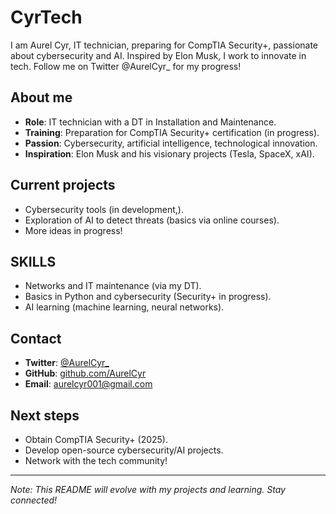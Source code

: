 # CyrTech
I am Aurel Cyr, IT technician, preparing for CompTIA Security+, passionate about cybersecurity and AI. Inspired by Elon Musk, I work to innovate in tech. Follow me on Twitter @AurelCyr_ for my progress!

## About me
- **Role**: IT technician with a DT in Installation and Maintenance.
- **Training**: Preparation for CompTIA Security+ certification (in progress).
- **Passion**: Cybersecurity, artificial intelligence, technological innovation.
- **Inspiration**: Elon Musk and his visionary projects (Tesla, SpaceX, xAI).

## Current projects
- Cybersecurity tools (in development,).
- Exploration of AI to detect threats (basics via online courses).
- More ideas in progress!

## SKILLS
- Networks and IT maintenance (via my DT).
- Basics in Python and cybersecurity (Security+ in progress).
- AI learning (machine learning, neural networks).

## Contact
- **Twitter**: [@AurelCyr_](https://twitter.com/AurelCyr_)
- **GitHub**: [github.com/AurelCyr](https://github.com/AurelCyr)
- **Email**: aurelcyr001@gmail.com

## Next steps
- Obtain CompTIA Security+ (2025).
- Develop open-source cybersecurity/AI projects.
- Network with the tech community!

---

*Note: This README will evolve with my projects and learning. Stay connected!*
